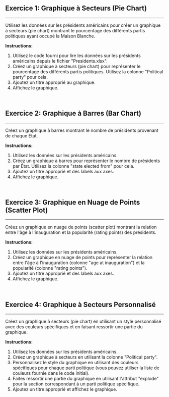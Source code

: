 ## Exercice 1: Graphique à Secteurs (Pie Chart)

---

Utilisez les données sur les présidents américains pour créer un graphique à secteurs (pie chart) montrant le pourcentage des différents partis politiques ayant occupé la Maison Blanche.

**Instructions:**
1. Utilisez le code fourni pour lire les données sur les présidents américains depuis le fichier "Presidents.xlsx".
2. Créez un graphique à secteurs (pie chart) pour représenter le pourcentage des différents partis politiques. Utilisez la colonne "Political party" pour cela.
3. Ajoutez un titre approprié au graphique.
4. Affichez le graphique.

<br>

## Exercice 2: Graphique à Barres (Bar Chart)

---

Créez un graphique à barres montrant le nombre de présidents provenant de chaque État.

**Instructions:**
1. Utilisez les données sur les présidents américains.
2. Créez un graphique à barres pour représenter le nombre de présidents par État. Utilisez la colonne "state elected from" pour cela.
3. Ajoutez un titre approprié et des labels aux axes.
4. Affichez le graphique.

<br>

## Exercice 3: Graphique en Nuage de Points (Scatter Plot)

---

Créez un graphique en nuage de points (scatter plot) montrant la relation entre l'âge à l'inauguration et la popularité (rating points) des présidents.

**Instructions:**
1. Utilisez les données sur les présidents américains.
2. Créez un graphique en nuage de points pour représenter la relation entre l'âge à l'inauguration (colonne "age at inauguration") et la popularité (colonne "rating points").
3. Ajoutez un titre approprié et des labels aux axes.
4. Affichez le graphique.

<br>

## Exercice 4: Graphique à Secteurs Personnalisé

---

Créez un graphique à secteurs (pie chart) en utilisant un style personnalisé avec des couleurs spécifiques et en faisant ressortir une partie du graphique.

**Instructions:**
1. Utilisez les données sur les présidents américains.
2. Créez un graphique à secteurs en utilisant la colonne "Political party".
3. Personnalisez le style du graphique en utilisant des couleurs spécifiques pour chaque parti politique (vous pouvez utiliser la liste de couleurs fournie dans le code initial).
4. Faites ressortir une partie du graphique en utilisant l'attribut "explode" pour la section correspondant à un parti politique spécifique.
5. Ajoutez un titre approprié et affichez le graphique.